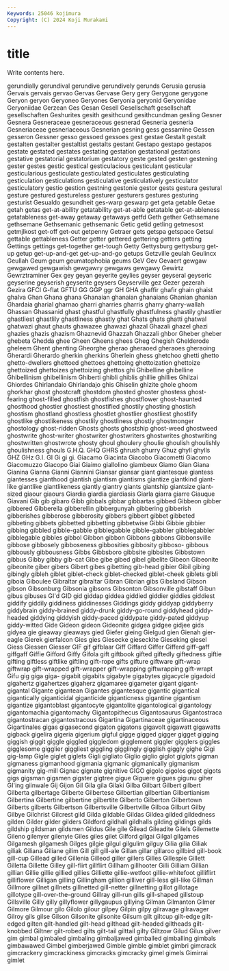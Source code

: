 ```yaml
---
Keywords: 25046 kojimura
Copyright: (C) 2024 Koji Murakami
---
```


# title

Write contents here.




gerundially gerundival gerundive gerundively gerunds Gerusia gerusia Gervais gervais gervao
Gervas Gervase Gery gery Gerygone gerygone Geryon geryon Geryoneo Geryones
Geryonia geryonid Geryonidae Geryoniidae Gerzean Ges Gesan Gesell Gesellschaft gesellschaft
gesellschaften Geshurites gesith gesithcund gesithcundman gesling Gesner Gesnera Gesneraceae gesneraceous
gesnerad Gesneria gesneria Gesneriaceae gesneriaceous Gesnerian gesning gess gessamine Gessen
gesseron Gessner gesso gessoed gessoes gest gestae Gestalt gestalt gestalten
gestalter gestaltist gestalts gestant Gestapo gestapo gestapos gestate gestated gestates
gestating gestation gestational gestations gestative gestatorial gestatorium gestatory geste gested
gesten gestening gester gestes gestic gestical gesticulacious gesticulant gesticular gesticularious
gesticulate gesticulated gesticulates gesticulating gesticulation gesticulations gesticulative gesticulatively gesticulator gesticulatory
gestio gestion gestning gestonie gestor gests gestura gestural gesture gestured
gestureless gesturer gesturers gestures gesturing gesturist Gesualdo gesundheit ges-warp geswarp
get geta getable Getae getah getas get-at-ability getatability get-at-able getatable
get-at-ableness getatableness get-away getaway getaways getfd Geth gether Gethsemane gethsemane
Gethsemanic gethsemanic Getic getid getling getmesost getmjlkost get-off get-out getpenny
Getraer gets getspa getspace Getsul gettable gettableness Getter getter gettered
gettering getters getting Gettings gettings get-together get-tough Getty Gettysburg gettysburg
get-up getup get-up-and-get get-up-and-go getups Getzville geulah Geulincx Geullah Geum
geum geumatophobia geums GeV Gev Gevaert gewgaw gewgawed gewgawish gewgawry
gewgaws gewgawy Gewirtz Gewrztraminer Gex gey geyan geyerite geylies geyser
geyseral geyseric geyserine geyserish geyserite geysers Geyserville gez Gezer gezerah
Gezira GFCI G-flat GFTU GG GGP ggr GH GHA ghaffir
ghafir ghain ghaist ghalva Ghan Ghana ghana Ghanaian ghanaian ghanaians
Ghanian ghanian Ghardaia gharial gharnao gharri gharries gharris gharry gharry-wallah
Ghassan Ghassanid ghast ghastful ghastfully ghastfulness ghastily ghastlier ghastliest ghastlily
ghastliness ghastly ghat Ghats ghats ghatti ghatwal ghatwazi ghaut ghauts
ghawazee ghawazi ghazal Ghazali ghazel ghazi ghazies ghazis ghazism Ghaznevid
Ghazzah Ghazzali ghbor Gheber gheber ghebeta Ghedda ghee Gheen Gheens
ghees Gheg Ghegish Ghelderode gheleem Ghent ghenting Gheorghe gherao gheraoed
gheraoes gheraoing Gherardi Gherardo gherkin gherkins Gherlein ghess ghetchoo ghetti
ghetto ghetto-dwellers ghettoed ghettoes ghettoing ghettoization ghettoize ghettoized ghettoizes ghettoizing
ghettos ghi Ghibelline ghibelline Ghibellinism ghibellinism Ghiberti ghibli ghiblis ghillie
ghillies Ghilzai Ghiordes Ghirlandaio Ghirlandajo ghis Ghiselin ghizite ghole ghoom
ghorkhar ghost ghostcraft ghostdom ghosted ghoster ghostess ghost-fearing ghost-filled ghostfish
ghostfishes ghostflower ghost-haunted ghosthood ghostier ghostiest ghostified ghostily ghosting ghostish
ghostism ghostland ghostless ghostlet ghostlier ghostliest ghostlify ghostlike ghostlikeness ghostlily
ghostliness ghostly ghostmonger ghostology ghost-ridden Ghosts ghosts ghostship ghost-weed ghostweed
ghostwrite ghost-writer ghostwriter ghostwriters ghostwrites ghostwriting ghostwritten ghostwrote ghosty ghoul
ghoulery ghoulie ghoulish ghoulishly ghoulishness ghouls G.H.Q. GHQ GHRS ghrush
ghurry Ghuz ghyll ghylls GHZ GHz G.I. GI Gi gi
gi. Giacamo Giacinta Giacobo Giacometti Giacomo Giacomuzzo Giacopo Giai Giaimo
giallolino giambeux Giamo Gian Giana Gianina Gianna Gianni Giannini Giansar
giansar giant giantesque giantess giantesses gianthood giantish giantism giantisms giantize
giantkind giant-like giantlike giantlikeness giantly giantry giants giantship giantsize giant-sized
giaour giaours Giardia giardia giardiasis Giarla giarra giarre Giauque Giavani
Gib gib gibaro Gibb gibbals gibbar gibbartas gibbed Gibbeon gibber
gibbered Gibberella gibberellin gibbergunyah gibbering gibberish gibberishes gibberose gibberosity gibbers
gibbert gibbet gibbeted gibbeting gibbets gibbetted gibbetting gibbetwise Gibbi Gibbie
gibbier gibbing gibbled gibble-gabble gibblegabble gibble-gabbler gibblegabbler gibblegable gibbles gibbol
Gibbon gibbon Gibbons gibbons Gibbonsville gibbose gibbosely gibboseness gibbosities gibbosity
gibboso- gibbous gibbously gibbousness Gibbs Gibbsboro gibbsite gibbsites Gibbstown gibbus
Gibby gibby gib-cat Gibe gibe gibed gibel gibelite Gibeon Gibeonite
gibeonite giber gibers Gibert gibes gibetting gib-head gibier Gibil gibing
gibingly gibleh giblet giblet-check giblet-checked giblet-cheek giblets gibli giboia Giboulee
Gibraltar gibraltar Gibran Gibrian gibs Gibsland Gibson gibson Gibsonburg Gibsonia
gibsons Gibsonton Gibsonville gibstaff Gibun gibus gibuses GI'd GID gid
giddap giddea giddied giddier giddies giddiest giddify giddily giddiness giddinesses
Giddings giddy giddyap giddyberry giddybrain giddy-brained giddy-drunk giddy-go-round giddyhead giddy-headed
giddying giddyish giddy-paced giddypate giddy-pated giddyup giddy-witted Gide Gideon gideon
Gideonite gidgea gidgee gidjee gids gidyea gie gieaway gieaways gied
Giefer gieing Gielgud gien Gienah gier-eagle Gierek gierfalcon Gies gies
Giesecke gieseckite Gieseking giesel Giess Giessen Giesser GIF gif gifblaar
Giff Giffard Giffer Gifferd giff-gaff giffgaff Giffie Gifford Giffy Gifola
gift giftbook gifted giftedly giftedness giftie gifting giftless giftlike giftling
gift-rope gifts gifture giftware gift-wrap giftwrap gift-wrapped gift-wrapper gift-wrapping giftwrapping
gift-wrapt Gifu gig giga giga- gigabit gigabits gigabyte gigabytes gigacycle
gigadoid gigahertz gigahertzes gigaherz gigamaree gigameter gigant gigant- gigantal Gigante
gigantean Gigantes gigantesque gigantic gigantical gigantically giganticidal giganticide giganticness gigantine
gigantism gigantize gigantoblast gigantocyte gigantolite gigantological gigantology gigantomachia gigantomachy Gigantopithecus
Gigantosaurus Gigantostraca gigantostracan gigantostracous Gigartina Gigartinaceae gigartinaceous Gigartinales gigas gigasecond
gigaton gigatons gigavolt gigawatt gigawatts gigback gigelira gigeria gigerium gigful
gigge gigged gigger gigget gigging giggish giggit giggle giggled giggledom
gigglement giggler gigglers giggles gigglesome gigglier giggliest giggling gigglingly gigglish
giggly gighe Gigi gig-lamp Gigle giglet giglets Gigli gigliato Giglio
giglio giglot giglots gigman gigmaness gigmanhood gigmania gigmanic gigmanically gigmanism
gigmanity gig-mill Gignac gignate gignitive GIGO gigolo gigolos gigot gigots
gigs gigsman gigsmen gigster gigtree gigue Giguere gigues gigunu giher
GI'ing giinwale Gij Gijon Gil Gila gila Gilaki Gilba Gilbart
Gilbert gilbert Gilberta gilbertage Gilberte Gilbertese Gilbertian gilbertian Gilbertianism Gilbertina
Gilbertine gilbertine gilbertite Gilberto Gilberton Gilbertown Gilberts gilberts Gilbertson Gilbertsville
Gilbertville Gilboa Gilburt Gilby Gilbye Gilchrist Gilcrest gild Gilda gildable
Gildas Gildea gilded gildedness gilden Gilder gilder gilders Gildford gildhall
gildhalls gilding gildings gilds gildship gildsman gildsmen Gildus Gile gile
Gilead Gileadite Gilels Gilemette Gileno gilenyer gilenyie Giles giles gilet
Gilford gilgai Gilgal gilgames Gilgamesh gilgamesh Gilges gilgie gilgul gilgulim
gilguy Gilia gilia Giliak giliak Giliana Giliane gilim Gill gill
gill-ale Gillan gillar gillaroo gillbird gill-book gill-cup Gillead gilled Gillenia
Gilleod giller gillers Gilles Gillespie Gillett Gilletta Gillette Gilley gill-flirt
gillflirt Gillham gillhooter Gilli Gilliam Gillian gillian Gillie gillie gillied
gillies Gilliette gillie-wetfoot gillie-whitefoot gilliflirt gilliflower Gilligan gilling Gillingham gillion
gilliver gill-less gill-like Gillman Gillmore gillnet gillnets gillnetted gill-netter gillnetting
gillot gillotage gillotype gill-over-the-ground Gillray gill-run gills gill-shaped gillstoup Gillsville
Gilly gilly gillyflower gillygaupus gillying Gilman Gilmanton Gilmer Gilmore Gilmour
gilo Gilolo gilour gilpey Gilpin gilpy gilravage gilravager Gilroy gils
gilse Gilson Gilsonite gilsonite Gilsum gilt giltcup gilt-edge gilt-edged gilten
gilt-handled gilt-head gilthead gilt-headed giltheads gilt-knobbed Giltner gilt-robed gilts gilt-tail
gilttail gilty Giltzow Gilud Gilus gilver gim gimbal gimbaled gimbaling
gimbaljawed gimballed gimballing gimbals gimbawawed Gimbel gimberjawed Gimble gimble gimblet
gimbri gimcrack gimcrackery gimcrackiness gimcracks gimcracky gimel gimels Gimirrai gimlet
